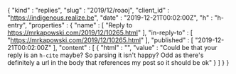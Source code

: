 {
  "kind" : "replies",
  "slug" : "2019/12/roaoj",
  "client_id" : "https://indigenous.realize.be",
  "date" : "2019-12-21T00:02:00Z",
  "h" : "h-entry",
  "properties" : {
    "name" : [ "Reply to https://mrkapowski.com/2019/12/10265.html" ],
    "in-reply-to" : [ "https://mrkapowski.com/2019/12/10265.html" ],
    "published" : [ "2019-12-21T00:02:00Z" ],
    "content" : [ {
      "html" : "",
      "value" : "Could be that your reply is an `h-cite` maybe? So parsing it isn't happy? Odd as there's definitely a url in the body that references my post so it should be ok"
    } ]
  }
}
